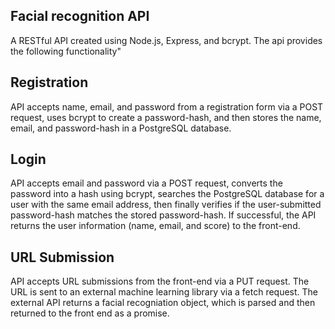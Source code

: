 ## Facial recognition API

A RESTful API created using Node.js, Express, and bcrypt. The api provides the following functionality"

## Registration
API accepts name, email, and password from a registration form via a POST request, uses bcrypt to create a password-hash, and then stores the name, email, and password-hash in a PostgreSQL database.

## Login
API accepts email and password via a POST request, converts the password into a hash using bcrypt, searches the PostgreSQL database for a user with the same email address, then finally verifies if the user-submitted password-hash matches the stored password-hash. If successful, the API returns the user information (name, email, and score) to the front-end. 

## URL Submission
API accepts URL submissions from the front-end via a PUT request. The URL is sent to an external machine learning library via a fetch request. The external API returns a facial recogniation object, which is parsed and then returned to the front end as a promise. 
